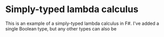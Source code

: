 # Simply-typed lambda calculus
This is an example of a simply-typed lambda calculus in F#. I've added a single Boolean type, but any other types can also be 
<!--stackedit_data:
eyJoaXN0b3J5IjpbMTI4MjA2NTEzMF19
-->